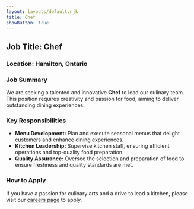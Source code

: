 ```yaml
---
layout: layouts/default.njk
title: Chef
showButton: true
---
```

## Job Title: **Chef**

### Location: **Hamilton, Ontario**

### Job Summary
We are seeking a talented and innovative **Chef** to lead our culinary team. This position requires creativity and passion for food, aiming to deliver outstanding dining experiences.

### Key Responsibilities
- **Menu Development:** Plan and execute seasonal menus that delight customers and enhance dining experiences.
- **Kitchen Leadership:** Supervise kitchen staff, ensuring efficient operations and top-quality food preparation.
- **Quality Assurance:** Oversee the selection and preparation of food to ensure freshness and quality standards are met.

### How to Apply  
If you have a passion for culinary arts and a drive to lead a kitchen, please visit our [careers page](../Jobs/Chef) to apply.
